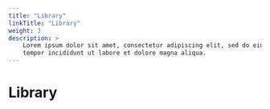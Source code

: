 ```yaml
---
title: "Library"
linkTitle: "Library"
weight: 3
description: >
    Lorem ipsum dolor sit amet, consectetur adipiscing elit, sed do eiusmod
    tempor incididunt ut labore et dolore magna aliqua.
---
```


# Library

